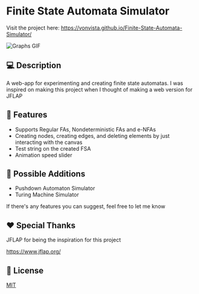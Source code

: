 # Finite State Automata Simulator

Visit the project here: https://vonvista.github.io/Finite-State-Automata-Simulator/

![Graphs GIF](https://vonvista.github.io/Finite-State-Automata-Simulator/assets/FSA%20Gif.gif)

## 💻 Description

A web-app for experimenting and creating finite state automatas. 
I was inspired on making this project when I thought of making a web version for JFLAP

## 🔎 Features

* Supports Regular FAs, Nondeterministic FAs and e-NFAs
* Creating nodes, creating edges, and deleting elements by just interacting with the canvas
* Test string on the created FSA
* Animation speed slider

## 🔭 Possible Additions
-  Pushdown Automaton Simulator
-  Turing Machine Simulator

If there's any features you can suggest, feel free to let me know

## ❤️ Special Thanks

JFLAP for being the inspiration for this project

https://www.jflap.org/

## 📝 License
[MIT](https://choosealicense.com/licenses/mit/)

 

 

 
